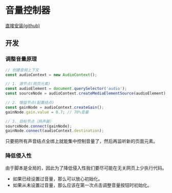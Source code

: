 # 音量控制器
<a href="https://github.com/OldSaltFish/userscript/raw/refs/heads/main/packages/volume-controller/output.user.js" target="_blank">直接安装(github)</a>  

## 开发
### 调整音量原理
```js
// 创建音频上下文
const audioContext = new AudioContext();

// 1. 源节点(网页元素)
const audioElement = document.querySelector('audio');
const sourceNode = audioContext.createMediaElementSource(audioElement);

// 2. 增益节点(配置结点)
const gainNode = audioContext.createGain();
gainNode.gain.value = 0.7; // 70%音量

// 3. 目标节点（扬声器）
sourceNode.connect(gainNode);
gainNode.connect(audioContext.destination);
```
只要把所有声音结点全绑上就能集中控制音量了，然后再监听新的页面元素。  

### 降低侵入性
由于脚本是全局的，因此为了降低侵入性我们要尽可能在无关网页上少执行代码。  
- 如果已经设置过音量，那么可以放心初始化。  
- 如果从未设置过音量，那么应该在第一次点击调整音量按钮时初始化。  
